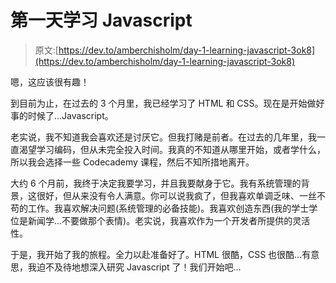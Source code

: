 # 第一天学习 Javascript

> 原文:[https://dev.to/amberchisholm/day-1-learning-javascript-3ok8](https://dev.to/amberchisholm/day-1-learning-javascript-3ok8)

嗯，这应该很有趣！

到目前为止，在过去的 3 个月里，我已经学习了 HTML 和 CSS。现在是开始做好事的时候了...Javascript。

老实说，我不知道我会喜欢还是讨厌它。但我打赌是前者。在过去的几年里，我一直渴望学习编码，但从未完全投入时间。我真的不知道从哪里开始，或者学什么，所以我会选择一些 Codecademy 课程，然后不知所措地离开。

大约 6 个月前，我终于决定我要学习，并且我要献身于它。我有系统管理的背景，这很好，但从来没有令人满意。你可以说我疯了，但我喜欢单调乏味、一丝不苟的工作。我喜欢解决问题(系统管理的必备技能)。我喜欢创造东西(我的学士学位是新闻学...不要做那个表情)。老实说，我喜欢作为一个开发者所提供的灵活性。

于是，我开始了我的旅程。全力以赴准备好了。HTML 很酷，CSS 也很酷...有意思，我迫不及待地想深入研究 Javascript 了！我们开始吧...